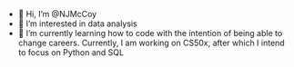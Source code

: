 - 👋 Hi, I’m @NJMcCoy
- 👀 I’m interested in data analysis
- 🌱 I’m currently learning how to code with the intention of being able to change careers.  Currently, I am working on CS50x, after which I intend to focus on Python and SQL

<!---
NJMcCoy/NJMcCoy is a ✨ special ✨ repository because its `README.md` (this file) appears on your GitHub profile.
You can click the Preview link to take a look at your changes.
--->
